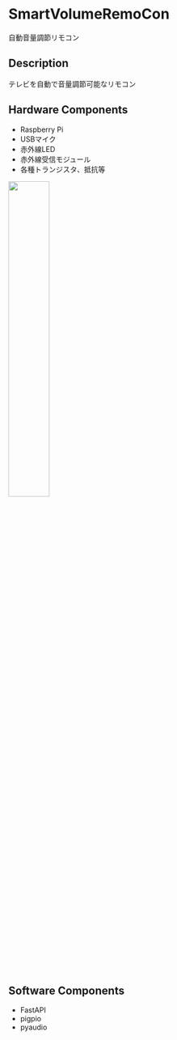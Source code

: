 # SmartVolumeRemoCon
自動音量調節リモコン

## Description
テレビを自動で音量調節可能なリモコン


## Hardware Components
- Raspberry Pi 
- USBマイク
- 赤外線LED
- 赤外線受信モジュール
- 各種トランジスタ、抵抗等
<img src="https://user-images.githubusercontent.com/52491088/175877658-6ebf1d28-8708-4c46-8683-4386bda9835b.jpg" width="40%">




## Software Components
- FastAPI
- pigpio
- pyaudio

